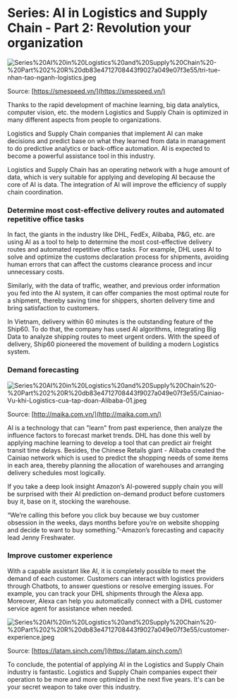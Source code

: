 # Series: AI in Logistics and Supply Chain - Part 2: Revolution your organization

![Series%20AI%20in%20Logistics%20and%20Supply%20Chain%20-%20Part%202%20R%20db83e4712708443f9027a049e07f3e55/tri-tue-nhan-tao-nganh-logistics.jpeg](Series%20AI%20in%20Logistics%20and%20Supply%20Chain%20-%20Part%202%20R%20db83e4712708443f9027a049e07f3e55/tri-tue-nhan-tao-nganh-logistics.jpeg)

Source: [https://smespeed.vn/](https://smespeed.vn/)

Thanks to the rapid development of machine learning, big data analytics, computer vision, etc. the modern Logistics and Supply Chain is optimized in many different aspects from people to organizations. 

Logistics and Supply Chain companies that implement AI can make decisions and predict base on what they learned from data in management to do predictive analytics or back-office automation. AI is expected to become a powerful assistance tool in this industry.

Logistics and Supply Chain has an operating network with a huge amount of data, which is very suitable for applying and developing AI because the core of AI is data. The integration of AI will improve the efficiency of supply chain coordination.

### Determine most cost-effective delivery routes and automated repetitive office tasks

In fact, the giants in the industry like DHL, FedEx, Alibaba, P&G, etc. are using AI as a tool to help to determine the most cost-effective delivery routes and automated repetitive office tasks. For example, DHL uses AI to solve and optimize the customs declaration process for shipments, avoiding human errors that can affect the customs clearance process and incur unnecessary costs.

Similarly, with the data of traffic, weather, and previous order information you fed into the AI system, it can offer companies the most optimal route for a shipment, thereby saving time for shippers, shorten delivery time and bring satisfaction to customers.

In Vietnam, delivery within 60 minutes is the outstanding feature of the Ship60. To do that, the company has used AI algorithms, integrating Big Data to analyze shipping routes to meet urgent orders. With the speed of delivery, Ship60 pioneered the movement of building a modern Logistics system.

### Demand forecasting

![Series%20AI%20in%20Logistics%20and%20Supply%20Chain%20-%20Part%202%20R%20db83e4712708443f9027a049e07f3e55/Cainiao-Vu-khi-Logistics-cua-tap-doan-Alibaba-01.jpeg](Series%20AI%20in%20Logistics%20and%20Supply%20Chain%20-%20Part%202%20R%20db83e4712708443f9027a049e07f3e55/Cainiao-Vu-khi-Logistics-cua-tap-doan-Alibaba-01.jpeg)

Source: [http://maika.com.vn/](http://maika.com.vn/)

AI is a technology that can "learn" from past experience, then analyze the influence factors to forecast market trends. DHL has done this well by applying machine learning to develop a tool that can predict air freight transit time delays. Besides, the Chinese Retails giant - Alibaba created the Cainiao network which is used to predict the shopping needs of some items in each area, thereby planning the allocation of warehouses and arranging delivery schedules most logically.

If you take a deep look insight Amazon’s AI-powered supply chain you will be surprised with their AI prediction on-demand product before customers buy it, base on it, stocking the warehouse.

“We’re calling this before you click buy because we buy customer obsession in the weeks, days months before you’re on website shopping and decide to want to buy something.”-Amazon’s forecasting and capacity lead Jenny Freshwater.

### Improve customer experience

With a capable assistant like AI, it is completely possible to meet the demand of each customer. Customers can interact with logistics providers through Chatbots, to answer questions or resolve emerging issues. For example, you can track your DHL shipments through the Alexa app. Moreover, Alexa can help you automatically connect with a DHL customer service agent for assistance when needed.

![Series%20AI%20in%20Logistics%20and%20Supply%20Chain%20-%20Part%202%20R%20db83e4712708443f9027a049e07f3e55/customer-experience.jpeg](Series%20AI%20in%20Logistics%20and%20Supply%20Chain%20-%20Part%202%20R%20db83e4712708443f9027a049e07f3e55/customer-experience.jpeg)

Source: [https://latam.sinch.com/](https://latam.sinch.com/)

To conclude, the potential of applying AI in the Logistics and Supply Chain industry is fantastic. Logistics and Supply Chain companies expect their operation to be more and more optimized in the next five years. It's can be your secret weapon to take over this industry.